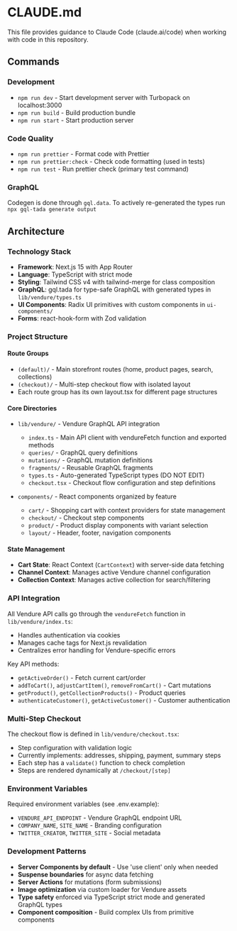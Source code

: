 # CLAUDE.md

This file provides guidance to Claude Code (claude.ai/code) when working with code in this repository.

## Commands

### Development
- `npm run dev` - Start development server with Turbopack on localhost:3000
- `npm run build` - Build production bundle
- `npm run start` - Start production server

### Code Quality
- `npm run prettier` - Format code with Prettier
- `npm run prettier:check` - Check code formatting (used in tests)
- `npm run test` - Run prettier check (primary test command)

### GraphQL

Codegen is done through `gql.data`. To actively re-generated the types run `npx gql-tada generate output`

## Architecture

### Technology Stack
- **Framework**: Next.js 15 with App Router
- **Language**: TypeScript with strict mode
- **Styling**: Tailwind CSS v4 with tailwind-merge for class composition
- **GraphQL**: gql.tada for type-safe GraphQL with generated types in `lib/vendure/types.ts`
- **UI Components**: Radix UI primitives with custom components in `ui-components/`
- **Forms**: react-hook-form with Zod validation

### Project Structure

#### Route Groups
- `(default)/` - Main storefront routes (home, product pages, search, collections)
- `(checkout)/` - Multi-step checkout flow with isolated layout
- Each route group has its own layout.tsx for different page structures

#### Core Directories
- `lib/vendure/` - Vendure GraphQL API integration
  - `index.ts` - Main API client with vendureFetch function and exported methods
  - `queries/` - GraphQL query definitions
  - `mutations/` - GraphQL mutation definitions  
  - `fragments/` - Reusable GraphQL fragments
  - `types.ts` - Auto-generated TypeScript types (DO NOT EDIT)
  - `checkout.tsx` - Checkout flow configuration and step definitions

- `components/` - React components organized by feature
  - `cart/` - Shopping cart with context providers for state management
  - `checkout/` - Checkout step components
  - `product/` - Product display components with variant selection
  - `layout/` - Header, footer, navigation components

#### State Management
- **Cart State**: React Context (`CartContext`) with server-side data fetching
- **Channel Context**: Manages active Vendure channel configuration
- **Collection Context**: Manages active collection for search/filtering

### API Integration

All Vendure API calls go through the `vendureFetch` function in `lib/vendure/index.ts`:
- Handles authentication via cookies
- Manages cache tags for Next.js revalidation
- Centralizes error handling for Vendure-specific errors

Key API methods:
- `getActiveOrder()` - Fetch current cart/order
- `addToCart()`, `adjustCartItem()`, `removeFromCart()` - Cart mutations
- `getProduct()`, `getCollectionProducts()` - Product queries
- `authenticateCustomer()`, `getActiveCustomer()` - Customer authentication

### Multi-Step Checkout

The checkout flow is defined in `lib/vendure/checkout.tsx`:
- Step configuration with validation logic
- Currently implements: addresses, shipping, payment, summary steps
- Each step has a `validate()` function to check completion
- Steps are rendered dynamically at `/checkout/[step]`

### Environment Variables

Required environment variables (see .env.example):
- `VENDURE_API_ENDPOINT` - Vendure GraphQL endpoint URL
- `COMPANY_NAME`, `SITE_NAME` - Branding configuration
- `TWITTER_CREATOR`, `TWITTER_SITE` - Social metadata

### Development Patterns

- **Server Components by default** - Use 'use client' only when needed
- **Suspense boundaries** for async data fetching
- **Server Actions** for mutations (form submissions)
- **Image optimization** via custom loader for Vendure assets
- **Type safety** enforced via TypeScript strict mode and generated GraphQL types
- **Component composition** - Build complex UIs from primitive components